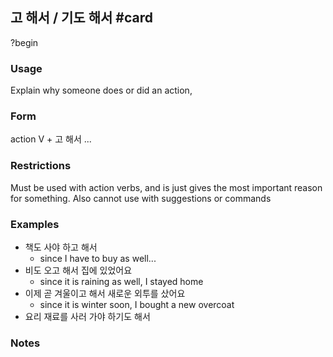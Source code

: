 ## 고 해서 / 기도 해서 #card
?begin
### Usage
Explain why someone does or did an action,
### Form
action V + 고 해서 ...
### Restrictions
Must be used with action verbs, and is just gives the most important reason for something.
Also cannot use with suggestions or commands
### Examples
* 책도 사야 하고 해서
	* since I have to buy as well...
* 비도 오고 해서 집에 있었어요
	* since it is raining as well, I stayed home
* 이제 곧 겨울이고 해서 새로운 외투를 샀어요
	* since it is winter soon, I bought a new overcoat
* 요리 재료를 사러 가야 하기도 해서
### Notes
